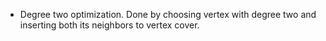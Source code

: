 * Degree two optimization. Done by choosing vertex with degree two and inserting both its neighbors to vertex cover. 
